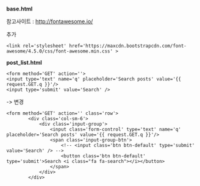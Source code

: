 **base.html**

참고사이트 : http://fontawesome.io/

추가

`<link rel='stylesheet' href='https://maxcdn.bootstrapcdn.com/font-awesome/4.5.0/css/font-awesome.min.css' >`

**post_list.html**

    <form method='GET' action=''>
    <input type='text' name='q' placeholder='Search posts' value='{{ request.GET.q }}'/>
    <input type='submit' value='Search' />
    
-> 변경

    <form method='GET' action='' class='row'>
            <div class='col-sm-6'>
                <div class='input-group'>
                    <input class='form-control' type='text' name='q' placeholder='Search posts' value='{{ request.GET.q }}'/>
                    <span class='input-group-btn'>
                        <!-- <input class='btn btn-default' type='submit' value='Search' /> -->
                        <button class='btn btn-default' type='submit'>Search <i class="fa fa-search"></i></button>
                    </span>
                </div>
            </div>